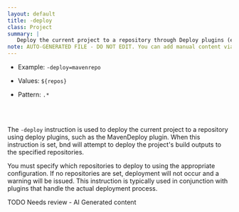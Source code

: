 ```yaml
---
layout: default
title: -deploy
class: Project
summary: |
   Deploy the current project to a repository through Deploy plugins (e.g. MavenDeploy plugin)
note: AUTO-GENERATED FILE - DO NOT EDIT. You can add manual content via same filename in ext folder. 
---
```


- Example: `-deploy=mavenrepo`

- Values: `${repos}`

- Pattern: `.*`

<!-- Manual content from: ext/deploy.md --><br /><br />

The `-deploy` instruction is used to deploy the current project to a repository using deploy plugins, such as the MavenDeploy plugin. When this instruction is set, bnd will attempt to deploy the project's build outputs to the specified repositories.

You must specify which repositories to deploy to using the appropriate configuration. If no repositories are set, deployment will not occur and a warning will be issued. This instruction is typically used in conjunction with plugins that handle the actual deployment process.

TODO Needs review - AI Generated content
